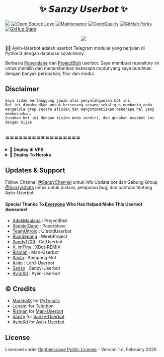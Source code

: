  <h1 align="center">✨ 𝙎𝙖𝙣𝙯𝙮 𝙐𝙨𝙚𝙧𝙗𝙤𝙩 ✨</h1>

<a href="https://github.com/sanzydev/Sanzy-Userbot/commits"> <img src="https://img.shields.io/github/last-commit/AyiinXd/Ayiin-Userbot?color=red&logo=github&logoColor=blue&style=for-the-badge" /></a>
[![Open Source Love](https://badges.frapsoft.com/os/v2/open-source.png?v=103)](https://github.com/sanzydev/Sanzy-Userbot)
[![Maintenance](https://img.shields.io/badge/Maintained%3F-Yes-blue)](https://GitHub.com/sanzydev/Sanzy-Userbot/graphs/commit-activity)
[![CodeQuality](https://img.shields.io/codacy/grade/a723cb464d5a4d25be3152b5d71de82d?color=blue&logo=codacy)](https://app.codacy.com/gh/sanzydev/Sanzy-Userbot/dashboard)
[![GitHub Forks](https://img.shields.io/github/forks/sanzydev/Sanzy-Userbot?&logo=github)](https://github.com/sanzydev/Sanzy-Userbot/fork)
[![GitHub Stars](https://img.shields.io/github/stars/sanzydev/Sanzy-Userbot?&logo=github)](https://github.com/sanzydev/Sanzy-Userbot/stargazers)


<p align="center">
  <img src="https://telegra.ph//file/96dc1b5a67991ee65dbc7.jpg">
</p>

👩‍💻 Ayiin-Userbot adalah userbot Telegram modular yang berjalan di Python3 dengan database sqlalchemy.

Berbasis [Paperplane](https://github.com/RaphielGang/Telegram-UserBot) dan [ProjectBish](https://github.com/adekmaulana/ProjectBish) userbot.
Saya membuat repository ini untuk memilih dan menambahkan beberapa modul yang saya butuhkan dengan banyak perubahan, fitur dan modul.

## Disclaimer

```
Saya tidak bertanggung jawab atas penyalahgunaan bot ini.
Bot ini dimaksudkan untuk bersenang-senang sekaligus membantu anda
mengelola grup secara efisien dan mengotomatiskan beberapa hal yang membosankan.
Gunakan bot ini dengan risiko Anda sendiri, dan gunakan userbot ini dengan bijak.
```

## ========×========


</details>

<details>
<summary><b>🔗 Deploy di VPS</b></summary>
<br>

### Tutorial Deploy di VPS


 • `git clone https://github.com/sanzydev/Sanzy-Userbot`

 • `cd Sanzy-Userbot`

 • `pip3 install -U -r requirements.txt`

 • `mv sample.env .env`

 • `nano .env`
  - isi vars
  - Jika sudah 
  - ketik ctrl + S
  - ctrl + X

 • `screen -S Sanzy-Userbot`

 • `bash start`

</details>

<details>
<summary><b>🔗 Deploy To Heroku</b></summary>
<br>

<p><a href="https://heroku.com/deploy?template=https://github.com/sanzydev/Sanzy-Userbot"><img src="https://img.shields.io/badge/BUAT DI-HEROKU-aqua?style=plastic&logo=heroku&logoColor=gold"width="300" /></a></p>

</details>

</details>

## Updates & Support

Follow Channel [@SanzyChannel](https://t.me/sanzyshop) untuk info Update bot dan Gabung Group [@SanzyChats](https://t.me/SanzyChats) untuk untuk diskusi, pelaporan bug, dan bantuan tentang Ayiin-Userbot.

#### Special Thanks To [Everyone](https://github.com/mrismanaziz/Man-Userbot/graphs/contributors) Who Has Helped Make This Userbot Awesome!
-  [AdekMaulana](https://github.com/adekmaulana) : ProjectBish
-  [RaphielGang](https://github.com/RaphielGang) : Paperplane
-  [TeamUltroid](https://github.com/TeamUltroid/Ultroid) :  UltroidUserbot
-  [BianSepang](https://github.com/BianSepang/WeebProject) : WeebProject
-  [Sandy1709](https://github.com/sandy1709/catuserbot) : CatUserbot
-  [X_ImFine](https://github.com/ximfine) :  XBot-REMIX
-  [Risman](https://github.com/mrismanaziz/Man-Userbot) :  Man-Userbot
-  [Koala](https://github.com/ManusiaRakitan/Kampang-Bot) : Kampang-Bot
-  [Alvin](https://github.com/Zora24/Lord-Userbot) : Lord-Userbot
-  [Sanzy](https://github.com/sanzydev/Sanzy-Userbot) : Sanzy-Userbot
-  [AyiinXd](https://github.com/AyiinXd/Ayiin-Userbot) : Ayiin-Userbot

## © Credits
-  [MarshalX](https://github.com/MarshalX) for [PyTgcalls](https://github.com/MarshalX/tgcalls)
-  [Lonami](https://github.com/LonamiWebs/) for [Telethon](https://github.com/LonamiWebs/Telethon)
-  [Risman](https://github.com/mrismanaziz) for [Man-Userbot](https://github.com/mrismanaziz/Man-Userbot)
-  [Sanzy](https://github.com/sanzydev/) for [Sanzy-Userbot](https://github.com/sanzydev/Sanzy-Userbot)
-  [AyiinXd](https://github.com/AyiinXd) for [Ayiin-Userbot](https://github.com/AyiinXd/Ayiin-Userbot)

## License
Licensed under [Raphielscape Public License](https://github.com/sanzydev/Sanzy-Userbot/blob/Sanzy-Userbot/LICENSE) - Version 1.d, February 2020


